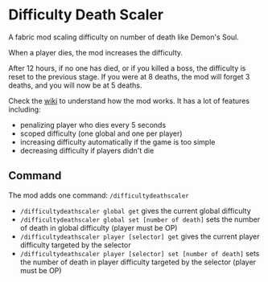 # Difficulty Death Scaler

A fabric mod scaling difficulty on number of death like Demon's Soul.

When a player dies, the mod increases the difficulty.

After 12 hours, if no one has died, or if you killed a boss, the difficulty is reset to the previous stage.
If you were at 8 deaths, the mod will forget 3 deaths, and you will now be at 5 deaths.

Check the [wiki](https://architects-land.github.io/difficulty-death-scaler/) to understand how the mod works.
It has a lot of features including:
- penalizing player who dies every 5 seconds
- scoped difficulty (one global and one per player)
- increasing difficulty automatically if the game is too simple
- decreasing difficulty if players didn't die

## Command

The mod adds one command: `/difficultydeathscaler`
- `/difficultydeathscaler global get` gives the current global difficulty
- `/difficultydeathscaler global set [number of death]` sets the number of death in global difficulty (player must be OP)
- `/difficultydeathscaler player [selector] get` gives the current player difficulty targeted by the selector
- `/difficultydeathscaler player [selector] set [number of death]` sets the number of death in player difficulty targeted
by the selector (player must be OP)
